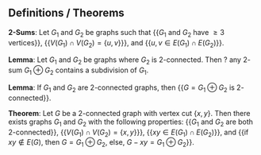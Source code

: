 ## Definitions / Theorems

**2-Sums**: Let $G_1$ and $G_2$ be graphs such that {{$G_1$ and $G_2$ have $\geq 3$ vertices}}, {{$V(G_1) \cap V(G_2) = \{u, v\}$}}, and {{$u,v \in E(G_1) \cap E(G_2)$}}.

**Lemma**: Let $G_1$ and $G_2$ be graphs where $G_2$ is $2$-connected. Then
?
any $2$-sum $G_1 \oplus G_2$ contains a subdivision of $G_1$.

**Lemma**: If $G_1$ and $G_2$ are $2$-connected graphs, then {{$G=G_1 \oplus G_2$ is $2$-connected}}.

**Theorem**: Let $G$ be a $2$-connected graph with vertex cut $\{x,y\}$. Then there exists graphs $G_1$ and $G_2$ with the following properties: {{$G_1$ and $G_2$ are both $2$-connected}}, {{$V(G_1) \cap V(G_2) = \{x,y\}$}}, {{$xy \in E(G_1) \cap E(G_2)$}}, and {{if $xy \not\in E(G)$, then $G=G_1 \oplus G_2$, else, $G - xy = G_1 \oplus G_2$}}.